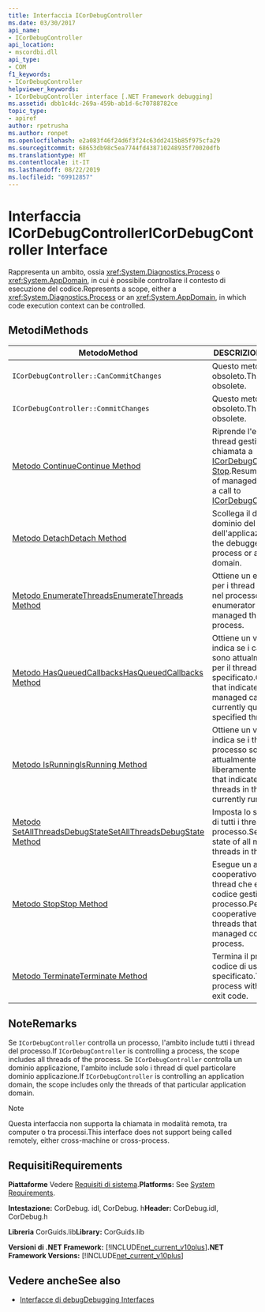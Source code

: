 ```yaml
---
title: Interfaccia ICorDebugController
ms.date: 03/30/2017
api_name:
- ICorDebugController
api_location:
- mscordbi.dll
api_type:
- COM
f1_keywords:
- ICorDebugController
helpviewer_keywords:
- ICorDebugController interface [.NET Framework debugging]
ms.assetid: dbb1c4dc-269a-459b-ab1d-6c70788782ce
topic_type:
- apiref
author: rpetrusha
ms.author: ronpet
ms.openlocfilehash: e2a083f46f24d6f3f24c63dd2415b85f975cfa29
ms.sourcegitcommit: 68653db98c5ea7744fd438710248935f70020dfb
ms.translationtype: MT
ms.contentlocale: it-IT
ms.lasthandoff: 08/22/2019
ms.locfileid: "69912857"
---
```

# <a name="icordebugcontroller-interface"></a><span data-ttu-id="9403d-102">Interfaccia ICorDebugController</span><span class="sxs-lookup"><span data-stu-id="9403d-102">ICorDebugController Interface</span></span>

<span data-ttu-id="9403d-103">Rappresenta un ambito, ossia <xref:System.Diagnostics.Process> o <xref:System.AppDomain>, in cui è possibile controllare il contesto di esecuzione del codice.</span><span class="sxs-lookup"><span data-stu-id="9403d-103">Represents a scope, either a <xref:System.Diagnostics.Process> or an <xref:System.AppDomain>, in which code execution context can be controlled.</span></span>  
  
## <a name="methods"></a><span data-ttu-id="9403d-104">Metodi</span><span class="sxs-lookup"><span data-stu-id="9403d-104">Methods</span></span>  
  
|<span data-ttu-id="9403d-105">Metodo</span><span class="sxs-lookup"><span data-stu-id="9403d-105">Method</span></span>|<span data-ttu-id="9403d-106">DESCRIZIONE</span><span class="sxs-lookup"><span data-stu-id="9403d-106">Description</span></span>|  
|------------|-----------------|  
|`ICorDebugController::CanCommitChanges`|<span data-ttu-id="9403d-107">Questo metodo è obsoleto.</span><span class="sxs-lookup"><span data-stu-id="9403d-107">This method is obsolete.</span></span>|  
|`ICorDebugController::CommitChanges`|<span data-ttu-id="9403d-108">Questo metodo è obsoleto.</span><span class="sxs-lookup"><span data-stu-id="9403d-108">This method is obsolete.</span></span>|  
|[<span data-ttu-id="9403d-109">Metodo Continue</span><span class="sxs-lookup"><span data-stu-id="9403d-109">Continue Method</span></span>](../../../../docs/framework/unmanaged-api/debugging/icordebugcontroller-continue-method.md)|<span data-ttu-id="9403d-110">Riprende l'esecuzione di thread gestiti dopo una chiamata a [ICorDebugController:: Stop](../../../../docs/framework/unmanaged-api/debugging/icordebugcontroller-stop-method.md).</span><span class="sxs-lookup"><span data-stu-id="9403d-110">Resumes execution of managed threads after a call to [ICorDebugController::Stop](../../../../docs/framework/unmanaged-api/debugging/icordebugcontroller-stop-method.md).</span></span>|  
|[<span data-ttu-id="9403d-111">Metodo Detach</span><span class="sxs-lookup"><span data-stu-id="9403d-111">Detach Method</span></span>](../../../../docs/framework/unmanaged-api/debugging/icordebugcontroller-detach-method.md)|<span data-ttu-id="9403d-112">Scollega il debugger dal dominio del processo o dell'applicazione.</span><span class="sxs-lookup"><span data-stu-id="9403d-112">Detaches the debugger from the process or application domain.</span></span>|  
|[<span data-ttu-id="9403d-113">Metodo EnumerateThreads</span><span class="sxs-lookup"><span data-stu-id="9403d-113">EnumerateThreads Method</span></span>](../../../../docs/framework/unmanaged-api/debugging/icordebugcontroller-enumeratethreads-method.md)|<span data-ttu-id="9403d-114">Ottiene un enumeratore per i thread gestiti attivi nel processo.</span><span class="sxs-lookup"><span data-stu-id="9403d-114">Gets an enumerator for the active managed threads in the process.</span></span>|  
|[<span data-ttu-id="9403d-115">Metodo HasQueuedCallbacks</span><span class="sxs-lookup"><span data-stu-id="9403d-115">HasQueuedCallbacks Method</span></span>](../../../../docs/framework/unmanaged-api/debugging/icordebugcontroller-hasqueuedcallbacks-method.md)|<span data-ttu-id="9403d-116">Ottiene un valore che indica se i callback gestiti sono attualmente in coda per il thread specificato.</span><span class="sxs-lookup"><span data-stu-id="9403d-116">Gets a value that indicates whether any managed callbacks are currently queued for the specified thread.</span></span>|  
|[<span data-ttu-id="9403d-117">Metodo IsRunning</span><span class="sxs-lookup"><span data-stu-id="9403d-117">IsRunning Method</span></span>](../../../../docs/framework/unmanaged-api/debugging/icordebugcontroller-isrunning-method.md)|<span data-ttu-id="9403d-118">Ottiene un valore che indica se i thread del processo sono attualmente in esecuzione liberamente.</span><span class="sxs-lookup"><span data-stu-id="9403d-118">Gets a value that indicates whether the threads in the process are currently running freely.</span></span>|  
|[<span data-ttu-id="9403d-119">Metodo SetAllThreadsDebugState</span><span class="sxs-lookup"><span data-stu-id="9403d-119">SetAllThreadsDebugState Method</span></span>](../../../../docs/framework/unmanaged-api/debugging/icordebugcontroller-setallthreadsdebugstate-method.md)|<span data-ttu-id="9403d-120">Imposta lo stato di debug di tutti i thread gestiti nel processo.</span><span class="sxs-lookup"><span data-stu-id="9403d-120">Sets the debug state of all managed threads in the process.</span></span>|  
|[<span data-ttu-id="9403d-121">Metodo Stop</span><span class="sxs-lookup"><span data-stu-id="9403d-121">Stop Method</span></span>](../../../../docs/framework/unmanaged-api/debugging/icordebugcontroller-stop-method.md)|<span data-ttu-id="9403d-122">Esegue un arresto cooperativo su tutti i thread che eseguono codice gestito nel processo.</span><span class="sxs-lookup"><span data-stu-id="9403d-122">Performs a cooperative stop on all threads that are running managed code in the process.</span></span>|  
|[<span data-ttu-id="9403d-123">Metodo Terminate</span><span class="sxs-lookup"><span data-stu-id="9403d-123">Terminate Method</span></span>](../../../../docs/framework/unmanaged-api/debugging/icordebugcontroller-terminate-method.md)|<span data-ttu-id="9403d-124">Termina il processo con il codice di uscita specificato.</span><span class="sxs-lookup"><span data-stu-id="9403d-124">Terminates the process with the specified exit code.</span></span>|  
  
## <a name="remarks"></a><span data-ttu-id="9403d-125">Note</span><span class="sxs-lookup"><span data-stu-id="9403d-125">Remarks</span></span>  
 <span data-ttu-id="9403d-126">Se `ICorDebugController` controlla un processo, l'ambito include tutti i thread del processo.</span><span class="sxs-lookup"><span data-stu-id="9403d-126">If `ICorDebugController` is controlling a process, the scope includes all threads of the process.</span></span> <span data-ttu-id="9403d-127">Se `ICorDebugController` controlla un dominio applicazione, l'ambito include solo i thread di quel particolare dominio applicazione.</span><span class="sxs-lookup"><span data-stu-id="9403d-127">If `ICorDebugController` is controlling an application domain, the scope includes only the threads of that particular application domain.</span></span>  
  
> [!NOTE]
> <span data-ttu-id="9403d-128">Questa interfaccia non supporta la chiamata in modalità remota, tra computer o tra processi.</span><span class="sxs-lookup"><span data-stu-id="9403d-128">This interface does not support being called remotely, either cross-machine or cross-process.</span></span>  
  
## <a name="requirements"></a><span data-ttu-id="9403d-129">Requisiti</span><span class="sxs-lookup"><span data-stu-id="9403d-129">Requirements</span></span>  
 <span data-ttu-id="9403d-130">**Piattaforme** Vedere [Requisiti di sistema](../../../../docs/framework/get-started/system-requirements.md).</span><span class="sxs-lookup"><span data-stu-id="9403d-130">**Platforms:** See [System Requirements](../../../../docs/framework/get-started/system-requirements.md).</span></span>  
  
 <span data-ttu-id="9403d-131">**Intestazione:** CorDebug. idl, CorDebug. h</span><span class="sxs-lookup"><span data-stu-id="9403d-131">**Header:** CorDebug.idl, CorDebug.h</span></span>  
  
 <span data-ttu-id="9403d-132">**Libreria** CorGuids.lib</span><span class="sxs-lookup"><span data-stu-id="9403d-132">**Library:** CorGuids.lib</span></span>  
  
 <span data-ttu-id="9403d-133">**Versioni di .NET Framework:** [!INCLUDE[net_current_v10plus](../../../../includes/net-current-v10plus-md.md)]</span><span class="sxs-lookup"><span data-stu-id="9403d-133">**.NET Framework Versions:** [!INCLUDE[net_current_v10plus](../../../../includes/net-current-v10plus-md.md)]</span></span>  
  
## <a name="see-also"></a><span data-ttu-id="9403d-134">Vedere anche</span><span class="sxs-lookup"><span data-stu-id="9403d-134">See also</span></span>

- [<span data-ttu-id="9403d-135">Interfacce di debug</span><span class="sxs-lookup"><span data-stu-id="9403d-135">Debugging Interfaces</span></span>](../../../../docs/framework/unmanaged-api/debugging/debugging-interfaces.md)
